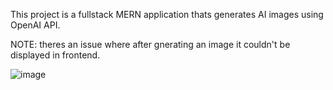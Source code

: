 This project is a fullstack MERN application thats generates AI images using OpenAI API.

NOTE: theres an issue where after gnerating an image it couldn't be displayed in frontend.

![image](https://github.com/Adev2598/DALL-E-Clone/assets/138360246/5bd173a3-09f2-4438-b809-75e71666d0c9)

